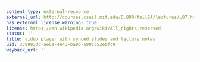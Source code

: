 ```yaml
---
content_type: external-resource
external_url: http://courses.csail.mit.edu/6.890/fall14/lectures/L07.html
has_external_license_warning: true
license: https://en.wikipedia.org/wiki/All_rights_reserved
status: ''
title: video player with synced slides and lecture notes
uid: 338993dd-ae6a-4e43-ba9b-589cc52ebfc9
wayback_url: ''
---
```

